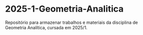 # 2025-1-Geometria-Analitica
Repositório para armazenar trabalhos e materiais da disciplina de Geometria Analítica, cursada em 2025/1.
